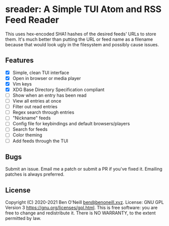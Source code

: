 # sreader: A Simple TUI Atom and RSS Feed Reader

This uses hex-encoded SHA1 hashes of the desired feeds' URLs to store them. It's
much better than putting the URL or feed name as a filename because that would
look ugly in the filesystem and possibly cause issues.

## Features

- [X] Simple, clean TUI interface
- [X] Open in browser or media player
- [X] Vim keys
- [X] XDG Base Directory Specification compliant
- [ ] Show when an entry has been read
- [ ] View all entries at once
- [ ] Filter out read entries
- [ ] Regex search through entries
- [ ] "Nickname" feeds
- [ ] Config file for keybindings and default browsers/players
- [ ] Search for feeds
- [ ] Color theming
- [ ] Add feeds through the TUI

## Bugs

Submit an issue. Email me a patch or submit a PR if you've fixed it. Emailing
patches is always preferred.

## License

Copyright (C) 2020-2021 Ben O'Neill <ben@benoneill.xyz>. License: GNU
GPL Version 3 <https://gnu.org/licenses/gpl.html>. This is free
software: you are free to change and redistribute it. There is NO
WARRANTY, to the extent permitted by law.
